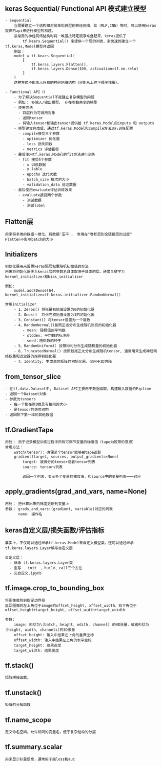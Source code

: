 ## keras Sequential/ Functional API 模式建立模型

    - Sequential
        当需要建立一个结构相对简单和典型的神经网络，如（MLP,CNN）等时，可以使用keras提供的api来进行模型的构建。
        最常用的神经网络结构时将一堆层按特定顺序堆叠起来，keras提供了
            tf.kears.Sequential() 来提供一个层的列表，来快速的建立一个tf.keras,Model模型并返回
        例如：
        model = tf.kears.Sequential(
            [
                tf.keras.layers.Flatten(),
                tf.keras.layers.Dense(100, activation=tf.nn.relu)
            ]
        )
        这种方式不能表示任意的神经网络结构（只能从上往下顺序堆叠）。

    - Functional API（）
        - 为了解决Sequential不能建立复杂模型的问题
        - 例如： 多输入/输出模型、 存在参数共享的模型
        - 使用方法
          - 将层作为可调用对象
          - 返回tensor
          - 将输入tensor和输出tensor提供给 tf.keras.Model的inputs 和 outputs
        - 模型建立完成后，通过tf.keras.Model和compile方法进行训练配置
          - compile接受三个参数
            - optimizer 优化器
            - loss 损失函数
            - metrics 评估指标
        - 最后使用tf.keras.Model的fit方法进行训练
          - fit 接受5个参数
            - x 训练数据
            - y lable
            - epochs 迭代次数
            - batch_size 批次的大小
            - validation_data 验证数据
        - 最后使用evaluate评估训练效果
          - evaluate接受两个参数
            - 测试数据
            - 测试label
    

## Flatten层
    用来将多维的数据一维化，将数据'压平'， 常用在"卷积层到全链接层的过度"
    Flatten不影响batch的大小

## Initializers
    初始化器用来设置keras隔层权重随机初始值的方法
    用来将初始化器传入keras层的参数名具体取决于具体的层。通常关键字为kernel_initializer和bias_initializer

    例如:
        model.add(Dense(64, kernel_initialize=tf.keras.initializer.RandomNormal))
    
    常用initializer
        - 1、Zeros() 将张量初始值设置为0的初始化器
        - 2、Ones()  将张亮初始值设置为1的初始化器
        - 3、Constant() 将tensor设置为一个常数
        - 4、RandomNormal()按照正态分布生成随机张亮的初始化器
            - mean: 随机值的平均数
            - stddev: 平均数的标准差
            - seed：随机数的种子
        - 5、RandomUniform() 按照均匀分布生成随机量的初始化器
        - 6、TruncatedNormal() 按照截尾正太分布生成随机tensor, 通常用来生成神经网络权重和滤波器的推荐初始化器
        - 7、Identity: 生成单位矩阵的初始化器，仅用于2D方阵
  
## from_tensor_slice
    - 在tf.data.Dataset中, Dataset API主要用于数据读取，构建输入数据的Pipline
    - 返回一个Dataset对象
    - 参数为tensors
      - 每一个都在第0维具有相同的大小
      - 是tensor的嵌套结构
    - 返回除下第一维的其他数据

## tf.GradientTape
    用处： 用于记录模型训练过程中所有可调节变量的梯度值（tape为胶带的意思）
    常用方法： 
        watch(tensor): 确保某个tensor能够被tape追踪
        gradient(target, sources, output_gradients=None)
            target: 被微分的tensor或者tensor列表
            source: tensors列表

            返回一个列表，表示各个变量的梯度值，和source中的变量列表一一对应

## apply_gradients(grad_and_vars, name=None)
    用处： 把计算出来的梯度更新到变量上
    参数： grads_and_vars:(gradient, variable)对应的列表
          name: 操作名
          


## keras自定义层/损失函数/评估指标
    事实上，不仅可以通过继承tf.keras.Model来自定义模型类，还可以通过继承tf.keras.layers.Layer编写自定义层

    自定义层：
      - 继承 tf.keras.layers.Layer类
      - 重写 __init__、build、call三个方法
      - 见自定义.ipynb

## tf.image.crop_to_bounding_box
    将图像裁剪到指定边界框
    返回图像的左上角位于image的offset_height, offset_width，右下角位于offset_height+target_height, offset_width+target_weidth

    参数:
        image: 形状为\[batch, height, wdith, channel] 的4D张量，或者形状为[height, width, channels]的3D张量 
        offset_height: 输入中结果左上角的垂直坐标
        offset_width: 输入中结果左上角的水平坐标
        target_height: 结果高度
        target_width: 结果宽度

## tf.stack()
    矩阵拼接函数，

## tf.unstack()
    矩阵的分解函数

## tf.name_scope
    定义命名空间，允许相同的变量名，便于复杂结构的分层

## tf.summary.scalar
    用来显示标量信息，通常用于画loss和auc